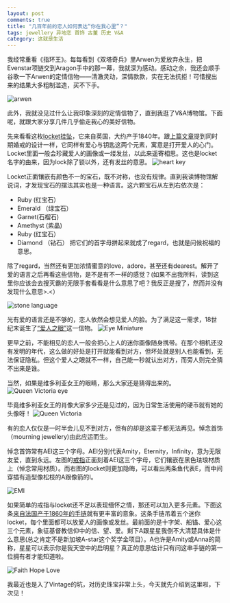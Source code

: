 ```yaml
---
layout: post
comments: true
title: "几百年前的恋人如何表达“你在我心里”？"
tags: jewellery 异地恋 首饰 古董 历史 V&A
category: 这就是生活
---
```


我经常重看《指环王》。每每看到《双塔奇兵》里Arwen为爱放弃永生，把Evenstar项链交到Aragon手中的那一幕，我就深为感动。感动之余，我还会顺手谷歌一下Arwen的定情信物——清澈灵动，深情款款，实在无法抗拒！可惜搜出来的结果大多粗制滥造，买不下手。

![arwen](/images/arwen_evenstar.png)

此外，我就没见过什么让我印象深刻的定情信物了，直到我逛了V&A博物馆。下面呢，就跟大家分享几件几乎偷走我心的美好信物。

先来看看这枚[locket挂坠](https://collections.vam.ac.uk/item/O74186/locket-unknown/)，它来自英国，大约产于1840年。跟[上篇文章](https://movie.douban.com/subject/33405285/)提到同时期婚戒的设计一样，它同样有爱心与钥匙这两个元素，寓意是打开爱人的心门。Locket里面一般会珍藏爱人的画像或一缕发丝，以此来遥寄相思。这也是locket名字的由来，因为lock除了锁以外，还有发丝的意思。
![heart key](/images/heart_key.png)

Locket正面镶嵌有颜色不一的宝石，既不对称，也没有规律。直到我读博物馆解说词，才发现宝石的摆法其实也是一种语言。这六颗宝石从左到右依次是：
- Ruby (红宝石）
- Emerald （绿宝石）
- Garnet(石榴石)
- Amethyst (紫晶)
- Ruby (红宝石）
- Diamond （钻石）
把它们的首字母拼起来就成了regard，也就是问候祝福的意思。

除了regard，当然还有更加浓情蜜意的love，adore，甚至还有dearest。解开了爱的语言之后再看这些信物，是不是有不一样的感觉？(如果不出我所料，读到这里你应该会去搜灭霸的无限手套看看是什么意思了吧？我反正是搜了，然而并没有发现什么意思>.<）

![stone language](/images/stone-language.png)

光有爱的语言还是不够的，恋人依然会想见爱人的脸。为了满足这一需求，18世纪末诞生了[“爱人之眼”](https://collections.vam.ac.uk/item/O1067812/eye-miniature-unknown/)这一信物。 
![Eye Miniature](/images/eye_miniature.png)

更早之前，不能相见的恋人一般会把心上人的迷你画像随身携带。在那个相机还没有发明的年代，这么做的好处是打开就能看到对方，但坏处就是别人也能看到，无法保证隐私。但这个爱人之眼就不一样，自己能一秒就认出对方，而旁人则完全猜不出来是谁。

当然，如果是维多利亚女王的眼睛，那么大家还是猜得出来的。
![Queen Victoria eye](/images/queens_eye.png)

毕竟维多利亚女王的肖像大家多少还是见过的，因为日常生活使用的硬币就有她的头像呀！
![Queen Victoria](/images/queen_victoria.png)

有的恋人仅仅是一时半会儿见不到对方，但有的却是这辈子都无法再见。悼念首饰（mourning jewellery)由此应运而生。

悼念首饰常有AEI这三个字母。AEI分别代表Amity，Eternity，Infinity，意为无限友爱，直到永远。左图的[戒指](http://collections.vam.ac.uk/item/O123422/mourning-ring-unknown/)正面刻着AEI这三个字母，它们镶嵌在黑色珐琅材质上（悼念常用材质）。而右图的locket则更加隐晦，可以看出两条鱼代表E，而中间穿插有造型像松枝的A跟像箭的I。

![EMI](/images/aei.png)

如果简单的戒指与locket还不足以表现缅怀之情，那还可以加入更多元素。下面这条[来自法国产于1860年的手链](https://collections.vam.ac.uk/item/O76488/bracelet-unknown/)就有更丰富的意象。这条手链吊着五个迷你locket，每个里面都可以放爱人的画像或发丝。最前面的是十字架、船锚、爱心这三个元素，象征基督教信仰中的信、望、爱。剩下A跟星星我倒不大清楚具体是什么意思(总之肯定不是新加坡A-star这个奖学金项目）。A也许是Amity或Anna的简称，星星可以表示你是我天空中的启明星？真正的意思估计只有问这串手链的第一位拥有者才能知道啦。

![Faith Hope Love](/images/faith_hope_love_bracelet.png)

我最近也是入了Vintage的坑，对历史珠宝非常上头，今天就先介绍到这里啦，下次见！